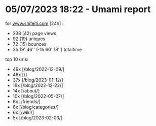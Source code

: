 # 05/07/2023 18:22 - Umami report
for www.shifeiti.com [24h] :

 - 238 (42) page views
 - 92 (19) uniques
 - 72 (15) bounces
 - 3h 19' 46'' (-1h 60' 18'') totaltime


top 10 urls:
 - 49x [/blog/2022-12-09/]
 - 48x [/]
 - 37x [/blog/2023-01-12/]
 - 19x [/blog/2022-12-22/]
 - 14x [/about/]
 - 10x [/blog/2022-05-07/]
 - 6x [/friends/]
 - 6x [/blog/categories/]
 - 6x [/wiki/]
 - 5x [/blog/2023-02-03/]


